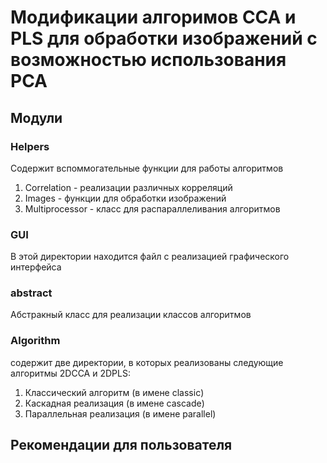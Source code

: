 # Модификации алгоримов CCA и PLS для обработки изображений с возможностью использования PCA

## Модули

### Helpers

 Содержит вспоммогательные функции для работы алгоритмов

 1) Correlation - реализации различных корреляций
 2) Images - функции для обработки изображений
 3)  Multiprocessor - класс для распараллеливания алгоритмов

 ### GUI

  В этой директории находится файл с реализацией графического интерфейса

  ### abstract

  Абстракный класс для реализации классов алгоритмов

  ### Algorithm

  содержит две директории, в которых реализованы следующие алгоритмы 2DCCA и 2DPLS:

  1) Классический алгоритм (в имене classic)
  2) Каскадная реализация (в имене cascade)
  3) Параллельная реализация (в имене parallel)

  ## Рекомендации для пользователя
  
